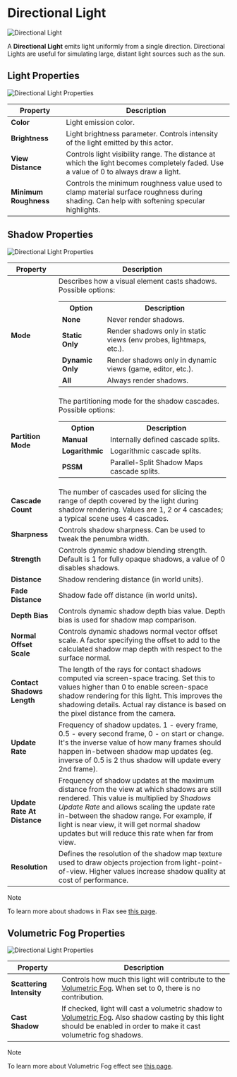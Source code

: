 # Directional Light

![Directional Light](media/directional-light.png)

A **Directional Light** emits light uniformly from a single direction. Directional Lights are useful for simulating large, distant light sources such as the sun.

## Light Properties

![Directional Light Properties](media/directional-light-properties-1.jpg)

| Property | Description |
|--------|--------|
| **Color** | Light emission color. |
| **Brightness** | Light brightness parameter. Controls intensity of the light emitted by this actor. |
| **View Distance** | Controls light visibility range. The distance at which the light becomes completely faded. Use a value of 0 to always draw a light. |
| **Minimum Roughness** | Controls the minimum roughness value used to clamp material surface roughness during shading. Can help with softening specular highlights. |

## Shadow Properties

![Directional Light Properties](media/directional-light-properties-2.jpg)

| Property | Description |
|--------|--------|
| **Mode** | Describes how a visual element casts shadows. Possible options: <br><table><tbody><tr><th>Option</th><th>Description</th></tr><tr><td>**None**</td><td>Never render shadows.</td></tr><tr><td>**Static Only**</td><td>Render shadows only in static views (env probes, lightmaps, etc.).</td></tr><tr><td>**Dynamic Only**</td><td>Render shadows only in dynamic views (game, editor, etc.).</td></tr><tr><td>**All**</td><td>Always render shadows.</td></tr></tbody></table> |
| **Partition Mode** | The partitioning mode for the shadow cascades. Possible options: <br><table><tbody><tr><th>Option</th><th>Description</th></tr><tr><td>**Manual**</td><td>Internally defined cascade splits.</td></tr><tr><td>**Logarithmic**</td><td>Logarithmic cascade splits.</td></tr><tr><td>**PSSM**</td><td>Parallel-Split Shadow Maps cascade splits.</td></tr></tbody></table> |
| **Cascade Count** | The number of cascades used for slicing the range of depth covered by the light during shadow rendering. Values are 1, 2 or 4 cascades; a typical scene uses 4 cascades. |
| **Sharpness** | Controls shadow sharpness. Can be used to tweak the penumbra width. |
| **Strength** | Controls dynamic shadow blending strength. Default is 1 for fully opaque shadows, a value of 0 disables shadows. |
| **Distance** | Shadow rendering distance (in world units). |
| **Fade Distance** | Shadow fade off distance (in world units). |
| **Depth Bias** | Controls dynamic shadow depth bias value. Depth bias is used for shadow map comparison. |
| **Normal Offset Scale** | Controls dynamic shadows normal vector offset scale. A factor specifying the offset to add to the calculated shadow map depth with respect to the surface normal. |
| **Contact Shadows Length** | The length of the rays for contact shadows computed via screen-space tracing. Set this to values higher than 0 to enable screen-space shadow rendering for this light. This improves the shadowing details. Actual ray distance is based on the pixel distance from the camera. |
| **Update Rate** | Frequency of shadow updates. 1 - every frame, 0.5 - every second frame, 0 - on start or change. It's the inverse value of how many frames should happen in-between shadow map updates (eg. inverse of 0.5 is 2 thus shadow will update every 2nd frame). |
| **Update Rate At Distance** | Frequency of shadow updates at the maximum distance from the view at which shadows are still rendered. This value is multiplied by *Shadows Update Rate* and allows scaling the update rate in-between the shadow range. For example, if light is near view, it will get normal shadow updates but will reduce this rate when far from view. |
| **Resolution** | Defines the resolution of the shadow map texture used to draw objects projection from light-point-of-view. Higher values increase shadow quality at cost of performance. |

> [!Note]
> To learn more about shadows in Flax see [this page](../shadows.md).

## Volumetric Fog Properties

![Directional Light Properties](media/volumetric-fog-properties.jpg)

| Property | Description |
|--------|--------|
| **Scattering Intensity** | Controls how much this light will contribute to the [Volumetric Fog](../../fog-effects/volumetric-fog.md). When set to 0, there is no contribution. |
| **Cast Shadow** | If checked, light will cast a volumetric shadow to [Volumetric Fog](../../fog-effects/volumetric-fog.md). Also shadow casting by this light should be enabled in order to make it cast volumetric fog shadows. |

> [!Note]
> To learn more about Volumetric Fog effect see [this page](../../fog-effects/volumetric-fog.md).
